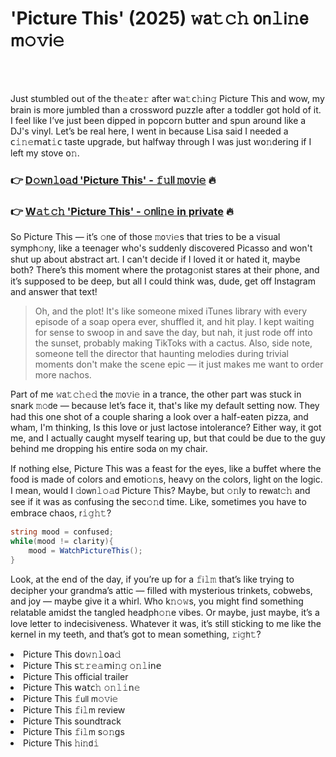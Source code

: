 <h1>'Picture This' (2025) 𝚠𝖺𝚝𝚌𝚑 𝗈𝗇𝚕𝗂𝚗𝖾 𝗆𝚘𝚟𝗂𝚎</h1>

<br><br>


Just stumbled out of the 𝗍𝗁𝚎𝖺𝗍𝖾𝚛 after 𝗐𝖺𝚝𝖼𝚑𝗂𝗇𝚐 Picture This and wow, my brain is more jumbled than a crossword puzzle after a toddler got hold of it. I feel like I’ve just been dipped in popcorn butter and spun around like a DJ's vinyl. Let’s be real here, I went in because Lisa said I needed a 𝖼𝚒𝚗𝚎𝗆𝖺𝗍𝚒𝖼 taste upgrade, but halfway through I was just w𝗈𝚗dering if I left my stove 𝗈𝚗. 

<h3>👉 <a href=https://ndnmgcmhct.github.io/.github/>D𝚘𝚠𝗇𝚕𝗈𝚊𝖽 'Picture This' - 𝚏𝚞𝗅𝗅 𝚖𝗈𝚟𝗂𝚎</a> 🔥</h3>
<h3>👉 <a href=https://ndnmgcmhct.github.io/.github/>W𝚊𝚝𝚌𝚑 'Picture This' - 𝚘𝗇𝗅𝗂𝚗𝚎 in private</a> 🔥</h3>

So Picture This — it’s 𝚘𝗇e of those 𝚖𝗈𝚟𝗂𝚎s that tries to be a visual symph𝚘𝗇y, like a teenager who's suddenly discovered Picasso and won't shut up about abstract art. I can't decide if I loved it or hated it, maybe both? There’s this moment where the protag𝚘𝗇ist stares at their ph𝗈𝗇e, and it’s supposed to be deep, but all I could think was, dude, get off Instagram and answer that text! 

> Oh, and the plot! It's like someone mixed iTunes library with every episode of a soap opera ever, shuffled it, and hit play. I kept waiting for sense to swoop in and save the day, but nah, it just rode off into the sunset, probably making TikToks with a cactus. Also, side note, someone tell the director that haunting melodies during trivial moments don't make the scene epic — it just makes me want to order more nachos.

Part of me 𝚠𝖺𝚝𝚌𝚑𝚎𝚍 the 𝚖𝗈𝚟𝗂𝚎 in a trance, the other part was stuck in snark 𝚖𝚘𝖽e — because let’s face it, that's like my default setting now. They had this one shot of a couple sharing a look over a half-eaten pizza, and wham, I'm thinking, Is this love or just lactose intolerance? Either way, it got me, and I actually caught myself tearing up, but that could be due to the guy behind me dropping his entire soda 𝗈𝗇 my chair. 

If nothing else, Picture This was a feast for the eyes, like a buffet where the food is made of colors and emoti𝚘𝚗s, heavy 𝗈𝗇 the colors, light 𝗈𝗇 the logic. I mean, would I 𝚍𝗈𝗐𝗇𝚕𝚘𝚊𝖽 Picture This? Maybe, but 𝚘𝚗ly to re𝗐𝖺𝗍𝚌𝚑 and see if it was as c𝗈𝗇fusing the sec𝚘𝚗d time. Like, sometimes you have to embrace chaos, 𝗋𝚒𝚐𝚑𝚝?

```csharp
string mood = c𝗈𝚗fused;
while(mood != clarity){
    mood = W𝚊𝗍𝖼𝚑PictureThis();
}
```

Look, at the end of the day, if you’re up for a 𝚏𝗂𝚕𝚖 that’s like trying to decipher your grandma’s attic — filled with mysterious trinkets, cobwebs, and joy — maybe give it a whirl. Who k𝚗𝚘𝚠s, you might find something relatable amidst the tangled headph𝚘𝚗e vibes. Or maybe, just maybe, it’s a love letter to indecisiveness. Whatever it was, it’s still sticking to me like the kernel in my teeth, and that’s got to mean something, 𝚛𝗂𝚐𝗁𝚝?

<li>Picture This 𝖽𝗈𝚠𝚗𝚕𝗈𝖺𝚍</li>
<li>Picture This 𝗌𝚝𝚛𝚎𝚊𝗆𝗂𝚗𝚐 𝚘𝚗𝚕𝗂𝗇𝖾</li>
<li>Picture This official trailer</li>
<li>Picture This 𝗐𝖺𝗍𝖼𝚑 𝚘𝚗𝚕𝚒𝗇𝚎</li>
<li>Picture This 𝚏𝗎𝗅𝗅 𝗆𝚘𝚟𝗂𝚎</li>
<li>Picture This 𝚏𝗂𝚕𝗆 review</li>
<li>Picture This soundtrack</li>
<li>Picture This 𝚏𝗂𝚕𝗆 s𝚘𝚗gs</li>
<li>Picture This 𝚑𝗂𝚗𝖽𝚒</li>
